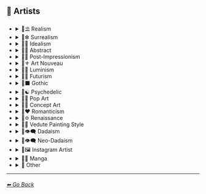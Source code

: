 ## 📔 Artists


- <details><summary>📔⛱ Realism</summary><p>
    <p>

	| Keyword        | Image      |
	| ------------- |:-------------:|
	|Painting by Ivan Shishkin| <img src="https://github.com/willwulfken/MidJourney-Styles-and-Keywords/blob/main/Images/MidJourney%20Styles%20(sphere)/sphere_paintingbyIvanShishkin.png?raw=true" width="256" /> |
	|Painting by Zdzislaw Beksinski| <img src="https://github.com/willwulfken/MidJourney-Styles-and-Keywords/blob/main/Images/MidJourney%20Styles%20(sphere)/sphere_paintingbyZdzislawBeksinski.png?raw=true" width="256" /> |
	|Painting by Claude Lorrain| <img src="https://github.com/willwulfken/MidJourney-Styles-and-Keywords/blob/main/Images/MidJourney%20Styles%20(sphere)/sphere_paintingbyClaudeLorrain.png?raw=true" width="256" /> |
	|Painting by Edward Hopper| <img src="https://github.com/willwulfken/MidJourney-Styles-and-Keywords/blob/main/Images/MidJourney%20Styles%20(sphere)/sphere_paintingbyEdwardHopper.png?raw=true" width="256" /> |
	|Painting by Vilhelm Hammershoi| <img src="https://github.com/willwulfken/MidJourney-Styles-and-Keywords/blob/main/Images/MidJourney%20Styles%20(sphere)/sphere_paintingbyVilhelmHammershoi.png?raw=true" width="256" /> |

    </p>
  </p></details>


- <details><summary>📔❇ Surrealism</summary><p>
    <p>

	| Keyword        | Image      |
	| ------------- |:-------------:|
	|Painting by Salvador Dali| <img src="https://github.com/willwulfken/MidJourney-Styles-and-Keywords/blob/main/Images/MidJourney%20Styles%20(sphere)/sphere_paintingbySalvadorDali.png?raw=true" width="256" /> | 
	|Painting by Pablo Picasso| <img src="https://github.com/willwulfken/MidJourney-Styles-and-Keywords/blob/main/Images/MidJourney%20Styles%20(sphere)/sphere_PaintingByPabloPicasso.png?raw=true" width="256" /> |
	|Painting by Max Ernst| <img src="https://github.com/willwulfken/MidJourney-Styles-and-Keywords/blob/main/Images/MidJourney%20Styles%20(sphere)/sphere_paintingbyMaxErnst.png?raw=true" width="256" /> |
	|Painting by Rene Magritte| <img src="https://github.com/willwulfken/MidJourney-Styles-and-Keywords/blob/main/Images/MidJourney%20Styles%20(sphere)/sphere_paintingbyReneMagritte.png?raw=true" width="256" /> |

    </p>
  </p></details>
  
- <details><summary>📔🔆 Idealism</summary><p>
    <p>

	| Keyword        | Image      |
	| ------------- |:-------------:|
	|<small><br/></small>Painting by Jean Delville<p><i><h6>Added By <a href=  "https://github.com/Earlh21">Earlh21</a></h6></i></p>| <img src="https://github.com/Earlh21/MidJourney-Styles-and-Keywords-Reference/blob/new-artists/Images/MidJourney%20Styles%20(sphere)/sphere_PaintingByJeanDelville.png?raw=true" width="256" /> |
	
    </p>
  </p></details>

- <details><summary>📔💮 Abstract</summary><p>
    <p>

	| Keyword        | Image      |
	| ------------- |:-------------:|
	|Painting by Wassily Kandinsky| <img src="https://github.com/willwulfken/MidJourney-Styles-and-Keywords/blob/main/Images/MidJourney%20Styles%20(sphere)/sphere_PaintingByWassilyKandinsky.png?raw=true" width="256" /> |
	|Painting by Marcia Santore| <img src="https://github.com/willwulfken/MidJourney-Styles-and-Keywords/blob/main/Images/MidJourney%20Styles%20(sphere)/sphere_PaintingbyMarciaSantore.png?raw=true" width="256" /> |

    </p>
  </p></details>


- <details><summary>📔➿ Post-Impressionism</summary><p>
    <p>

	| Keyword        | Image      |
	| ------------- |:-------------:|
	|Painting by Van Gogh| <img src="https://github.com/willwulfken/MidJourney-Styles-and-Keywords/blob/main/Images/MidJourney%20Styles%20(sphere)/sphere_paintingbyVanGogh.png?raw=true" width="256" /> | 

    </p>
  </p></details>


- <details><summary>📔⚜ Art Nouveau</summary><p>
    <p>

	| Keyword        | Image      |
	| ------------- |:-------------:|
	|Painting by Wes Anderson| <img src="https://github.com/willwulfken/MidJourney-Styles-and-Keywords/blob/main/Images/MidJourney%20Styles%20(sphere)/sphere_paintingbyWesAnderson.png?raw=true" width="256" /> |

    </p>
  </p></details>


- <details><summary>📔🌄 Luminism</summary><p>
    <p>

	| Keyword        | Image      |
	| ------------- |:-------------:|
	|Painting by Albert Bierstadt| <img src="https://github.com/willwulfken/MidJourney-Styles-and-Keywords/blob/main/Images/MidJourney%20Styles%20(sphere)/sphere_paintingbyAlbertBierstadt.png?raw=true" width="256" /> |
	|Painting by Thomas Kinkade| <img src="https://github.com/willwulfken/MidJourney-Styles-and-Keywords/blob/main/Images/MidJourney%20Styles%20(sphere)/sphere_paintingbyThomasKinkade.png?raw=true" width="256" /> |

    </p>
  </p></details>


- <details><summary>📔🔳 Futurism</summary><p>
    <p>

	| Keyword        | Image      |
	| ------------- |:-------------:|
	|Painting by David Alabo| <img src="https://github.com/willwulfken/MidJourney-Styles-and-Keywords/blob/main/Images/MidJourney%20Styles%20(sphere)/sphere_PaintingByDavidAlabo.png?raw=true" width="256" /> |

    </p>
  </p></details>


- <details><summary>📔⬛ Gothic</summary><p>
    <p>

	| Keyword        | Image      |
	| ------------- |:-------------:|
	|Painting by Gerald Brom| <img src="https://github.com/willwulfken/MidJourney-Styles-and-Keywords/blob/main/Images/MidJourney%20Styles%20(sphere)/sphere_paintingbyGeraldBrom.png?raw=true" width="256" /> |
	|Painting by Grant Wood| <img src="https://github.com/willwulfken/MidJourney-Styles-and-Keywords/blob/main/Images/MidJourney%20Styles%20(sphere)/sphere_paintingbyGrantWood.png?raw=true" width="256" /> |

    </p>
  </p></details>


- <details><summary>📔☯ Psychedelic</summary><p>
    <p>

	| Keyword        | Image      |
	| ------------- |:-------------:|
	|Painting by Alex Grey| <img src="https://github.com/willwulfken/MidJourney-Styles-and-Keywords/blob/main/Images/MidJourney%20Styles%20(sphere)/sphere_paintingbyAlexGrey.png?raw=true" width="256" /> |
	|Painting by Dan Mumford| <img src="https://github.com/willwulfken/MidJourney-Styles-and-Keywords/blob/main/Images/MidJourney%20Styles%20(sphere)/sphere_paintingbyDanmumford.png?raw=true" width="256" /> |

    </p>
  </p></details>


- <details><summary>📔🔴 Pop Art</summary><p>
    <p>

	| Keyword        | Image      |
	| ------------- |:-------------:|
	|Painting by David Hockney| <img src="https://github.com/willwulfken/MidJourney-Styles-and-Keywords/blob/main/Images/MidJourney%20Styles%20(sphere)/sphere_paintingbyDavidHockney.png?raw=true" width="256" /> |

    </p>
  </p></details>


- <details><summary>📔🧿 Concept Art</summary><p>
    <p>

	| Keyword        | Image      |
	| ------------- |:-------------:|
	|Painting by Marc Simonetti| <img src="https://github.com/willwulfken/MidJourney-Styles-and-Keywords/blob/main/Images/MidJourney%20Styles%20(sphere)/sphere_paintingbyMarcSimonetti.png?raw=true" width="256" /> |

    </p>
  </p></details>


- <details><summary>📔❤ Romanticism</summary><p>
    <p>

	| Keyword        | Image      |
	| ------------- |:-------------:|
	|Painting by John Constable| <img src="https://github.com/willwulfken/MidJourney-Styles-and-Keywords/blob/main/Images/MidJourney%20Styles%20(sphere)/sphere_paintingbyJohnConstable.png?raw=true" width="256" /> |

    </p>
  </p></details>


- <details><summary>📔✡️ Renaissance</summary><p>
    <p>

	| Keyword        | Image      |
	| ------------- |:-------------:|
	|Painting by Hieronymus Bosch| <img src="https://github.com/willwulfken/MidJourney-Styles-and-Keywords/blob/main/Images/MidJourney%20Styles%20(sphere)/sphere_paintingbyHieronymusBosch.png?raw=true" width="256" /> |

    </p>
  </p></details>


- <details><summary>📔🌇 Vedute Painting Style</summary><p>
    <p>

	| Keyword        | Image      |
	| ------------- |:-------------:|
	|Painting by Canaletto| <img src="https://github.com/willwulfken/MidJourney-Styles-and-Keywords/blob/main/Images/MidJourney%20Styles%20(sphere)/sphere_paintingbyCanaletto.png?raw=true" width="256" /> |

    </p>
  </p></details>


- <details><summary>📔👁‍🗨 Dadaism</summary><p>
    <p>

	| Keyword        | Image      |
	| ------------- |:-------------:|
	|Painting by Robert Rauschenberg| <img src="https://github.com/willwulfken/MidJourney-Styles-and-Keywords/blob/main/Images/MidJourney%20Styles%20(sphere)/sphere_PaintingbyRobertRauschenberg.png?raw=true" width="256" /> |
	|Art by Man Ray| <img src="https://github.com/willwulfken/MidJourney-Styles-and-Keywords/blob/main/Images/MidJourney%20Styles%20(sphere)/sphere_ArtbyManRay.png?raw=true" width="256" /> |
	|Painting by Morton Livingston Schamberg| <img src="https://github.com/willwulfken/MidJourney-Styles-and-Keywords/blob/main/Images/MidJourney%20Styles%20(sphere)/sphere_PaintingbyMortonLivingstonSchamberg.png?raw=true" width="256" /> |
	|Art by Marcel Duchamp| <img src="https://github.com/willwulfken/MidJourney-Styles-and-Keywords/blob/main/Images/MidJourney%20Styles%20(sphere)/sphere_ArtbyMarcelDuchamp.png?raw=true" width="256" /> |
	|Art by Suzanne Duchamp| <img src="https://github.com/willwulfken/MidJourney-Styles-and-Keywords/blob/main/Images/MidJourney%20Styles%20(sphere)/sphere_ArtbySuzanneDuchamp.png?raw=true" width="256" /> |
	|Painting by Francis Picabia| <img src="https://github.com/willwulfken/MidJourney-Styles-and-Keywords/blob/main/Images/MidJourney%20Styles%20(sphere)/sphere_PaintingbyFrancisPicabia.png?raw=true" width="256" /> |
	|Art by Georges Ribemont-Dessaignes| <img src="https://github.com/willwulfken/MidJourney-Styles-and-Keywords/blob/main/Images/MidJourney%20Styles%20(sphere)/sphere_ArtbyGeorgesRibemont-Dessaignes.png?raw=true" width="256" /> |
	|Painting by Juliette Roche| <img src="https://github.com/willwulfken/MidJourney-Styles-and-Keywords/blob/main/Images/MidJourney%20Styles%20(sphere)/sphere_PaintingbyJulietteRoche.png?raw=true" width="256" /> |
	|Art by Max Ernst| <img src="https://github.com/willwulfken/MidJourney-Styles-and-Keywords/blob/main/Images/MidJourney%20Styles%20(sphere)/sphere_ArtbyMaxErnst.png?raw=true" width="256" /> |
	|Art by Wilhelm Fick| <img src="https://github.com/willwulfken/MidJourney-Styles-and-Keywords/blob/main/Images/MidJourney%20Styles%20(sphere)/sphere_ArtbyWilhelmFick.png?raw=true" width="256" /> |
	|Art by George Grosz| <img src="https://github.com/willwulfken/MidJourney-Styles-and-Keywords/blob/main/Images/MidJourney%20Styles%20(sphere)/sphere_ArtbyGeorgeGrosz.png?raw=true" width="256" /> |
	|Art by Hannah Hoch| <img src="https://github.com/willwulfken/MidJourney-Styles-and-Keywords/blob/main/Images/MidJourney%20Styles%20(sphere)/sphere_ArtbyHannahHoch.png?raw=true" width="256" /> |
	|Art by Kurt Schwitters| <img src="https://github.com/willwulfken/MidJourney-Styles-and-Keywords/blob/main/Images/MidJourney%20Styles%20(sphere)/sphere_ArtbyKurtSchwitters.png?raw=true" width="256" /> |
	|Painting by Julius Evola| <img src="https://github.com/willwulfken/MidJourney-Styles-and-Keywords/blob/main/Images/MidJourney%20Styles%20(sphere)/sphere_PaintingbyJuliusEvola.png?raw=true" width="256" /> |
	|Painting by Serge Charchoune| <img src="https://github.com/willwulfken/MidJourney-Styles-and-Keywords/blob/main/Images/MidJourney%20Styles%20(sphere)/sphere_PaintingbySergeCharchoune.png?raw=true" width="256" /> |
	|Art by Ilia Zdanevich| <img src="https://github.com/willwulfken/MidJourney-Styles-and-Keywords/blob/main/Images/MidJourney%20Styles%20(sphere)/sphere_ArtbyIliaZdanevich.png?raw=true" width="256" /> |
	|Painting by Jean Crotti| <img src="https://github.com/willwulfken/MidJourney-Styles-and-Keywords/blob/main/Images/MidJourney%20Styles%20(sphere)/sphere_PaintingbyJeanCrotti.png?raw=true" width="256" /> |
	|Art by Sophie Taeuber-Arp| <img src="https://github.com/willwulfken/MidJourney-Styles-and-Keywords/blob/main/Images/MidJourney%20Styles%20(sphere)/sphere_ArtbySophieTaeuber-Arp.png?raw=true" width="256" /> |

    </p>
  </p></details>


- <details><summary>📔👁‍🗨 Neo-Dadaism</summary><p>
    <p>

	| Keyword        | Image      |
	| ------------- |:-------------:|
	|Art by Genpei Akasegawa| <img src="https://github.com/willwulfken/MidJourney-Styles-and-Keywords/blob/main/Images/MidJourney%20Styles%20(sphere)/sphere_Art by Genpei Akasegawa.png?raw=true" width="256" /> |
	|Painting by Josip Demirovic Devj| <img src="https://github.com/willwulfken/MidJourney-Styles-and-Keywords/blob/main/Images/MidJourney%20Styles%20(sphere)/sphere_PaintingbyJosipDemirovicDevj.png?raw=true" width="256" /> |
	|Painting by Jim Dine| <img src="https://github.com/willwulfken/MidJourney-Styles-and-Keywords/blob/main/Images/MidJourney%20Styles%20(sphere)/sphere_PaintingbyJimDine.png?raw=true" width="256" /> |
	|Art by Arthur Kopcke| <img src="https://github.com/willwulfken/MidJourney-Styles-and-Keywords/blob/main/Images/MidJourney%20Styles%20(sphere)/sphere_ArtbyArthurKopcke.png?raw=true" width="256" /> |
	|Art by George Maciunas| <img src="https://github.com/willwulfken/MidJourney-Styles-and-Keywords/blob/main/Images/MidJourney%20Styles%20(sphere)/sphere_ArtbyGeorgeMaciunas.png?raw=true" width="256" /> |
	|Art by Valery Oisteanu| <img src="https://github.com/willwulfken/MidJourney-Styles-and-Keywords/blob/main/Images/MidJourney%20Styles%20(sphere)/sphere_ArtbyValeryOisteanu.png?raw=true" width="256" /> |
	|Painting by Ushio Shinohara| <img src="https://github.com/willwulfken/MidJourney-Styles-and-Keywords/blob/main/Images/MidJourney%20Styles%20(sphere)/sphere_PaintingbyUshioShinohara.png?raw=true" width="256" /> |
	|Art by Jean Tinguely| <img src="https://github.com/willwulfken/MidJourney-Styles-and-Keywords/blob/main/Images/MidJourney%20Styles%20(sphere)/sphere_ArtbyJeanTinguely.png?raw=true" width="256" /> |
	|Art by Masunobu Yoshimura| <img src="https://github.com/willwulfken/MidJourney-Styles-and-Keywords/blob/main/Images/MidJourney%20Styles%20(sphere)/sphere_ArtbyMasunobuYoshimura.png?raw=true" width="256" /> |

    </p>
  </p></details>

- <details><summary>📔🖼 Instagram Artist</summary><p>
    <p>

	| Keyword        | Image      |
	| ------------- |:-------------:|
	|Uon.visuals| <img src="https://github.com/willwulfken/MidJourney-Styles-and-Keywords/blob/main/Images/MidJourney%20Styles%20(sphere)/sphere_Uon.visuals.png?raw=true" width="256" /> |
	|Art by Uon.visuals| <img src="https://github.com/willwulfken/MidJourney-Styles-and-Keywords/blob/main/Images/MidJourney%20Styles%20(sphere)/sphere_ArtbyUon.visuals.png?raw=true" width="256" /> |
	|Artofethan| <img src="https://github.com/willwulfken/MidJourney-Styles-and-Keywords/blob/main/Images/MidJourney%20Styles%20(sphere)/sphere_Artofethan.png?raw=true" width="256" /> |
	|Art by artofethan| <img src="https://github.com/willwulfken/MidJourney-Styles-and-Keywords/blob/main/Images/MidJourney%20Styles%20(sphere)/sphere_Artbyartofethan.png?raw=true" width="256" /> |
	|<small><br/></small>Painting by Peter Mohrbacher<p><i><h6>Added By <a href=  "https://github.com/Earlh21">Earlh21</a></h6></i></p>| <img src="https://github.com/Earlh21/MidJourney-Styles-and-Keywords-Reference/blob/new-artists/Images/MidJourney%20Styles%20(sphere)/sphere_PaintingByPeterMohrbacher.png?raw=true" width="256" /> |

    </p>
  </p></details>

- <details><summary>📔🈯 Manga</summary><p>
    <p>
	
	| Keyword	| Image	|
	| ------------ |:--------------:|
	|<small><br/></small>Painting by Junji Ito<p><i><h6>Added By <a href=  "https://github.com/Earlh21">Earlh21</a></h6></i></p>| <img src="https://github.com/Earlh21/MidJourney-Styles-and-Keywords-Reference/blob/new-artists/Images/MidJourney%20Styles%20(sphere)/sphere_ArtByJunjiIto.png?raw=true" width="256" /> |
	
    </p>
  </p></details>

- <details><summary>📔 Other</summary><p>
    <p>

	| Keyword        | Image      |
	| ------------- |:-------------:|
	|Painting by Bob Ross| <img src="https://github.com/willwulfken/MidJourney-Styles-and-Keywords/blob/main/Images/MidJourney%20Styles%20(sphere)/sphere_PaintingbyBobRoss.png?raw=true" width="256" /> |
	|Painting by John Howe| <img src="https://github.com/willwulfken/MidJourney-Styles-and-Keywords/blob/main/Images/MidJourney%20Styles%20(sphere)/sphere_paintingbyJohnHowe.png?raw=true" width="256" /> |
	|Painting by Hugh Ferriss| <img src="https://github.com/willwulfken/MidJourney-Styles-and-Keywords/blob/main/Images/MidJourney%20Styles%20(sphere)/sphere_paintingbyHughFerriss.png?raw=true" width="256" /> |
	|Painting by Boris Smirnoff| <img src="https://github.com/willwulfken/MidJourney-Styles-and-Keywords/blob/main/Images/MidJourney%20Styles%20(sphere)/sphere_PaintingbyBorisSmirnoff.png?raw=true" width="256" /> |
	|Art By M.C. Escher| <img src="https://github.com/willwulfken/MidJourney-Styles-and-Keywords-Reference/blob/main/Images/MidJourney%20Styles%20(sphere)/sphere_Art_By_M.C._Escher.png?raw=true" width="256" /> |
	|Painted by Squidward Tentacles| <img src="https://github.com/willwulfken/MidJourney-Styles-and-Keywords-Reference/blob/main/Images/MidJourney%20Styles%20(sphere)/sphere_Painted_by_Squidward_Tentacles.png?raw=true" width="256" /> |

    </p>
  </p></details>

---
###### [⬅ Go Back](https://github.com/willwulfken/MidJourney-Styles-and-Keywords/blob/main/README.md)